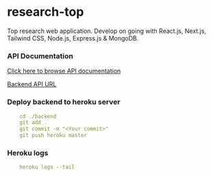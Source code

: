 # research-top

Top research web application. Develop on going with React.js, Next.js, Tailwind CSS, Node.js, Express.js &amp; MongoDB.

### API Documentation

[Click here to browse API documentation](https://documenter.getpostman.com/view/5909130/UVsEU8VS)

[Backend API URL](https://research-top.herokuapp.com)

### Deploy backend to heroku server
```yaml
    cd ./backend
    git add .
    git commit -m "<Your commit>"
    git push heroku master
```
### Heroku logs
```yaml
    heroku logs --tail
```
